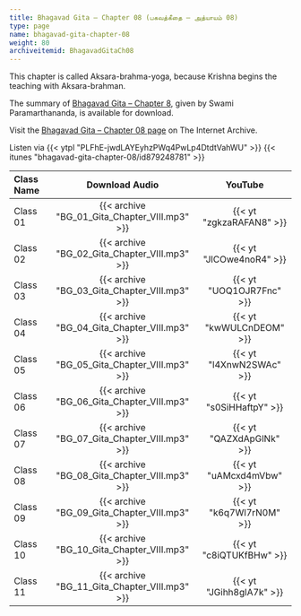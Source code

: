 ```yaml
---
title: Bhagavad Gita – Chapter 08 (பகவத்கீதை – அத்யாயம் 08)
type: page
name: bhagavad-gita-chapter-08
weight: 80
archiveitemid: BhagavadGitaCh08
---
```


This chapter is called Aksara-brahma-yoga, because Krishna begins the teaching with Aksara-brahman.

The summary of [Bhagavad Gita – Chapter 8](https://archive.org/download/BhagavadGitaSummary/BG_08.pdf), given by Swami Paramarthananda, is available for download.

Visit the [Bhagavad Gita – Chapter 08 page](https://archive.org/details/BhagavadGitaCh08) on The Internet Archive.

Listen via {{< ytpl "PLFhE-jwdLAYEyhzPWq4PwLp4DtdtVahWU" >}} {{< itunes "bhagavad-gita-chapter-08/id879248781" >}}

Class Name | Download Audio | YouTube
:---|:---:|:---:
Class 01 | {{< archive "BG_01_Gita_Chapter_VIII.mp3" >}} | {{< yt "zgkzaRAFAN8" >}}
Class 02 | {{< archive "BG_02_Gita_Chapter_VIII.mp3" >}} | {{< yt "JlCOwe4noR4" >}}
Class 03 | {{< archive "BG_03_Gita_Chapter_VIII.mp3" >}} | {{< yt "UOQ1OJR7Fnc" >}}
Class 04 | {{< archive "BG_04_Gita_Chapter_VIII.mp3" >}} | {{< yt "kwWULCnDEOM" >}}
Class 05 | {{< archive "BG_05_Gita_Chapter_VIII.mp3" >}} | {{< yt "l4XnwN2SWAc" >}}
Class 06 | {{< archive "BG_06_Gita_Chapter_VIII.mp3" >}} | {{< yt "s0SiHHaftpY" >}}
Class 07 | {{< archive "BG_07_Gita_Chapter_VIII.mp3" >}} | {{< yt "QAZXdApGlNk" >}}
Class 08 | {{< archive "BG_08_Gita_Chapter_VIII.mp3" >}} | {{< yt "uAMcxd4mVbw" >}}
Class 09 | {{< archive "BG_09_Gita_Chapter_VIII.mp3" >}} | {{< yt "k6q7Wl7rN0M" >}}
Class 10 | {{< archive "BG_10_Gita_Chapter_VIII.mp3" >}} | {{< yt "c8iQTUKfBHw" >}}
Class 11 | {{< archive "BG_11_Gita_Chapter_VIII.mp3" >}} | {{< yt "JGihh8glA7k" >}}